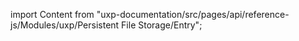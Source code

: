 
import Content from "uxp-documentation/src/pages/api/reference-js/Modules/uxp/Persistent File Storage/Entry";

<Content query="product=photoshop"/>
